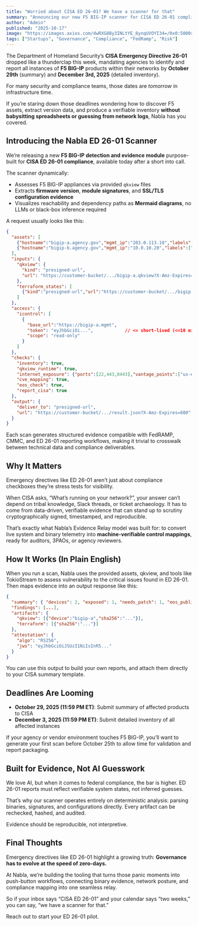```yaml
---
title: "Worried about CISA ED 26-01? We have a scanner for that"
summary: "Announcing our new F5 BIG-IP scanner for CISA ED 26-01 compliance. With Mermaid reachability diagrams and no LLMs"
author: "Admin"
published: "2025-10-17"
image: "https://images.axios.com/dwRXG8By3INLtYE_8ynqUVOYI34=/0x0:5000x2813/1920x1080/2025/10/15/1760544444881.jpeg?w=3840"
tags: ["Startups", "Governance", "Compliance", "FedRamp", "Risk"]
---
```


The Department of Homeland Security’s **CISA Emergency Directive 26-01** dropped like a thunderclap this week, mandating agencies to identify and report all instances of **F5 BIG-IP** products within their networks by **October 29th** (summary) and **December 3rd, 2025** (detailed inventory).

For many security and compliance teams, those dates are *tomorrow* in infrastructure time.

If you’re staring down those deadlines wondering how to discover F5 assets, extract version data, and produce a verifiable inventory **without babysitting spreadsheets or guessing from network logs**, Nabla has you covered.

## Introducing the Nabla ED 26-01 Scanner

We’re releasing a new **F5 BIG-IP detection and evidence module** purpose-built for **CISA ED 26-01 compliance**, available today after a short into call. 

The scanner dynamically:

- Assesses F5 BIG-IP appliances via provided `qkview` files
- Extracts **firmware version**, **module signatures**, and **SSL/TLS configuration evidence**
- Visualizes reachability and dependency paths as **Mermaid diagrams**, no LLMs or black-box inference required

A request usually looks like this:

```json
{
  "assets": [
    {"hostname":"bigip-a.agency.gov","mgmt_ip":"203.0.113.10","labels":["prod"]},
    {"hostname":"bigip-b.agency.gov","mgmt_ip":"10.0.10.20","labels":["internal"]}
  ],
  "inputs": {
    "qkview": {
      "kind": "presigned-url",
      "url": "https://customer-bucket/.../bigip-a.qkview?X-Amz-Expires=600"
    },
    "terraform_states": [
      {"kind":"presigned-url","url":"https://customer-bucket/.../bigip.tfstate?sig=..."}
    ]
  },
  "access": {
    "icontrol": [
      {
        "base_url":"https://bigip-a.mgmt",
        "token": "eyJhbGciOi...",            // <= short-lived (<=10 min)
        "scope": "read-only"
      }
    ]
  },
  "checks": {
    "inventory": true,
    "qkview_runtime": true,
    "internet_exposure": {"ports":[22,443,8443],"vantage_points":["us-east"]},
    "cve_mapping": true,
    "eos_check": true,
    "report_cisa": true
  },
  "output": {
    "deliver_to": "presigned-url",
    "url": "https://customer-bucket/.../result.json?X-Amz-Expires=600" // optional
  }
}
```

Each scan generates structured evidence compatible with FedRAMP, CMMC, and ED 26-01 reporting workflows, making it trivial to crosswalk between technical data and compliance deliverables.

## Why It Matters

Emergency directives like ED 26-01 aren’t just about compliance checkboxes they’re stress tests for visibility.

When CISA asks, “What’s running on your network?”, your answer can’t depend on tribal knowledge, Slack threads, or ticket archaeology. It has to come from data-driven, verifiable evidence that can stand up to scrutiny cryptographically signed, timestamped, and reproducible.

That’s exactly what Nabla’s Evidence Relay model was built for: to convert live system and binary telemetry into **machine-verifiable control mappings**, ready for auditors, 3PAOs, or agency reviewers.

## How It Works (In Plain English)

When you run a scan, Nabla uses the provided assets, qkview, and tools like TokioStream to assess vulnerability to the critical issues found in ED 26-01. Then maps evidence into an output response like this:

```json
{
  "summary": { "devices": 2, "exposed": 1, "needs_patch": 1, "eos_public": 0 },
  "findings": [...],
  "artifacts": {
    "qkview": [{"device":"bigip-a","sha256":"..."}],
    "terraform": [{"sha256":"..."}]
  },
  "attestation": {
    "algo": "RS256",
    "jws": "eyJhbGciOiJSUzI1NiIsInR5..."
  }
}
```

You can use this output to build your own reports, and attach them directly to your CISA summary template. 

## Deadlines Are Looming

- **October 29, 2025 (11:59 PM ET)**: Submit summary of affected products to CISA
- **December 3, 2025 (11:59 PM ET)**: Submit detailed inventory of all affected instances

If your agency or vendor environment touches F5 BIG-IP, you’ll want to generate your first scan before October 25th to allow time for validation and report packaging.

## Built for Evidence, Not AI Guesswork

We love AI, but when it comes to federal compliance, the bar is higher.
ED 26-01 reports must reflect verifiable system states, not inferred guesses.

That’s why our scanner operates entirely on deterministic analysis: parsing binaries, signatures, and configurations directly. Every artifact can be rechecked, hashed, and audited.

Evidence should be reproducible, not interpretive.

## Final Thoughts

Emergency directives like ED 26-01 highlight a growing truth: **Governance has to evolve at the speed of zero-days.**

At Nabla, we’re building the tooling that turns those panic moments into push-button workflows, connecting binary evidence, network posture, and compliance mapping into one seamless relay.

So if your inbox says “CISA ED 26-01” and your calendar says “two weeks,” you can say, “we have a scanner for that.” 

Reach out to start your ED 26-01 pilot.
